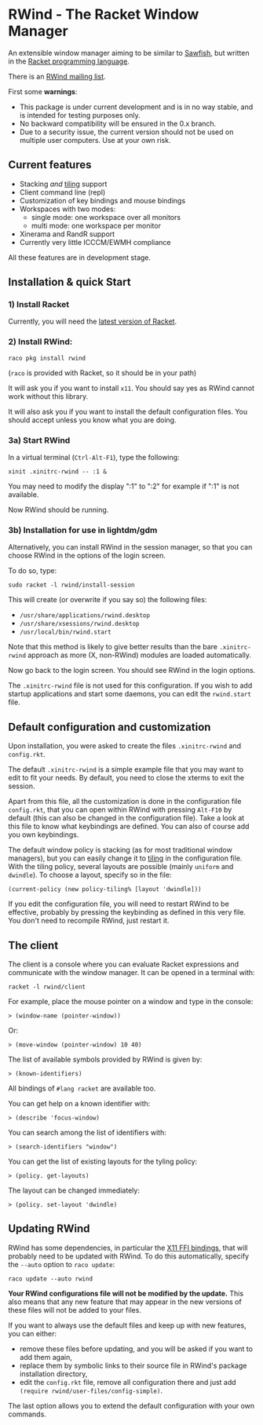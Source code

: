 # RWind - The Racket Window Manager

An extensible window manager aiming to be similar to [Sawfish](http://sawfish.wikia.com), but written in the [Racket programming language](http://www.racket-lang.org).

There is an [RWind mailing list](https://groups.google.com/forum/?fromgroups#!forum/rwind).


First some **warnings**:

* This package is under current development and is in no way stable, and
  is intended for testing purposes only.
* No backward compatibility will be ensured in the 0.x branch.
* Due to a security issue, the current version should not be used on multiple
  user computers. Use at your own risk.


## Current features

* Stacking _and_ [tiling](http://en.wikipedia.org/wiki/Tiling_window_manager) support
* Client command line (repl)
* Customization of key bindings and mouse bindings
* Workspaces with two modes:
    - single mode: one workspace over all monitors
    - multi mode: one workspace per monitor
* Xinerama and RandR support
* Currently very little ICCCM/EWMH compliance

All these features are in development stage.

## Installation & quick Start

### 1) Install Racket
<!-- [Racket](http://www.racket-lang.org) -->

Currently, you will need the [latest version of Racket](http://plt.eecs.northwestern.edu/snapshots/).

### 2) Install RWind:
```shell
raco pkg install rwind
```
(`raco` is provided with Racket, so it should be in your path)

It will ask you if you want to install `x11`. You should say yes as RWind cannot work without this library.

It will also ask you if you want to install the default configuration files.
You should accept unless you know what you are doing.

### 3a) Start RWind

In a virtual terminal (`Ctrl-Alt-F1`), type the following:
```shell
xinit .xinitrc-rwind -- :1 &
```

You may need to modify the display ":1" to ":2" for example if ":1" is not
available.

Now RWind should be running.

### 3b) Installation for use in lightdm/gdm

Alternatively, you can install RWind in the session manager, so that you can choose RWind in the
options of the login screen.

To do so, type:
```shell
sudo racket -l rwind/install-session
```
This will create (or overwrite if you say so) the following files:
* `/usr/share/applications/rwind.desktop`
* `/usr/share/xsessions/rwind.desktop`
* `/usr/local/bin/rwind.start`

Note that this method is likely to give better results than the bare `.xinitrc-rwind` approach
as more (X, non-RWind) modules are loaded automatically.

Now go back to the login screen. You should see RWind in the login options.

The `.xinitrc-rwind` file is not used for this configuration.
If you wish to add startup applications and start some daemons, you can edit the `rwind.start` file.

<!--
### 3c) Replace your current window manager

It is also possible to load a normal session with your usual window manager,
then kill it and replace it with RWind.
For example, supposing you are using Metacity:
```shell
killall metacity && racket -l rwind
```

Strange results are likely to show up though.
-->

## Default configuration and customization

Upon installation, you were asked to create the files `.xinitrc-rwind` and `config.rkt`.

The default `.xinitrc-rwind` is a simple example file that you may want to edit to fit your needs.
By default, you need to close the xterms to exit the session.

Apart from this file, all the customization is done in the configuration file `config.rkt`,
that you can open within RWind with pressing `Alt-F10` by default (this can also be changed in the configuration file).
Take a look at this file to know what keybindings are defined.
You can also of course add you own keybindings.

<!--
This file defines a number of keyboard and mouse bindings that you can easily redefine:
 - Alt-left-button to move a window around
 - Alt-right-button to resize the window
 - Alt-(Shift-)Tab to navigate between windows
 - Ctrl-Alt-t to open xterm
 - Alt-F4 to close a window
 - Alt-F12 opens the client (see below)
 - Super-F{1-4} switches between workspaces
 - Shift-Super-F{1-4} moves the current window to another workspace
 - Alt-Super-F5 switches to `single` workspace mode
 - Alt-Super-F6 switches to `multi` workspace mode
 - Super-Page{Up,Down} moves the window up/down in tiling mode
 - ...
-->

The default window policy is stacking (as for most traditional window managers),
but you can easily change it to [tiling](http://en.wikipedia.org/wiki/Tiling_window_manager) in the configuration file.
With the tiling policy, several layouts are possible (mainly `uniform` and `dwindle`).
To choose a layout, specify so in the file:
```racket
(current-policy (new policy-tiling% [layout 'dwindle]))
```

If you edit the configuration file, you will need to restart RWind to be effective,
probably by pressing the keybinding as defined in this very file.
You don't need to recompile RWind, just restart it.

## The client

The client is a console where you can evaluate Racket expressions and communicate with the window manager.
It can be opened in a terminal with:
```shell
racket -l rwind/client
```

For example, place the mouse pointer on a window and type in the console:
```racket
> (window-name (pointer-window))
```
Or:
```racket
> (move-window (pointer-window) 10 40)
```

The list of available symbols provided by RWind is given by:
```racket
> (known-identifiers)
```

All bindings of `#lang racket` are available too.

You can get help on a known identifier with:
```racket
> (describe 'focus-window)
```

You can search among the list of identifiers with:
```racket
> (search-identifiers "window")
```

You can get the list of existing layouts for the tyling policy:
```racket
> (policy. get-layouts)
```
The layout can be changed immediately:
```racket
> (policy. set-layout 'dwindle)
```

## Updating RWind

RWind has some dependencies, in particular the [X11 FFI bindings](https://github.com/kazzmir/x11-racket),
that will probably need to be updated with RWind.
To do this automatically, specify the `--auto` option to `raco update`:
```shell
raco update --auto rwind
```

**Your RWind configurations file will not be modified by the update.**
This also means that any new feature that may appear in the new versions of these files
will not be added to your files.

If you want to always use the default files and keep up with new features,
you can either:
* remove these files before updating, and you will be asked if you want to add them again,
* replace them by symbolic links to their source file in RWind's package installation directory,
* edit the `config.rkt` file, remove all configuration there and just add `(require rwind/user-files/config-simple)`.

The last option allows you to extend the default configuration with your own commands.

